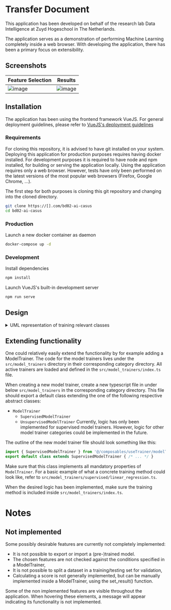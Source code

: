 # Transfer Document

This application has been developed on behalf of the research lab Data Intelligence at Zuyd Hogeschool in The Netherlands.

The application serves as a demonstration of performing Machine Learning completely inside a web browser.
With developing the application, there has been a primary focus on extensibility.

## Screenshots

|Feature Selection|Results
|--|--|
![image](https://user-images.githubusercontent.com/50321538/138300662-75bc148a-5da1-4e9a-8747-04216a1b008e.png)|![image](https://user-images.githubusercontent.com/50321538/138300566-45c06bfa-87c5-46ba-89fb-61c0f5fcef09.png)


## Installation

The application has been using the frontend framework VueJS. For general deployment guidelines, please refer to [VueJS's deployment guidelines](https://cli.vuejs.org/guide/deployment.html#general-guidelines)

### Requirements

For cloning this repository, it is advised to have git installed on your system. Deploying this application for production purposes requires having docker installed. For development purposes it is required to have node and npm installed, for building or serving the application locally.
Using the application requires only a web browser. However, tests have only been performed on the latest versions of the most popular web browsers (Firefox, Google Chrome, ...).


The first step for both purposes is cloning this git repository and changing into the cloned directory.
```bash
git clone https://[].com/bd02-ai-casus
cd bd02-ai-casus
```

### Production

Launch a new docker container as daemon
```bash
docker-compose up -d
```

### Development

Install dependencies
```bash
npm install
```

Launch VueJS's built-in development server
```bash
npm run serve
```

## Design


<details>
  <summary>UML representation of training relevant classes</summary>
  This UML diagram is bound closely to the original types and classes used in the implementation in TypeScript. Not all classes, interfaces and types have been included due to its large extent.
  It is important to note that a concrete ModelTrainer should at least include the properties and methods described in the ModelTrainer interface. 
  A ModelTrainer can communicate training results using its abstract set_results(...) function.

  ![image](https://user-images.githubusercontent.com/50321538/138298353-8a91cfab-805a-4e14-8437-54a37ea69ed7.png)
</details>

## Extending functionality

One could relatively easily extend the functionality by for example adding a ModelTrainer. 
The code for the model trainers lives under the `src/model_trainers` directory in their corresponding category directory. All active trainers are loaded and defined in the `src/model_trainers/index.ts` file. 

When creating a new model trainer, create a new typescript file in under below `src/model_trainers` in the corresponding category directory. This file should export a default class extending the one of the following respective abstract classes:
- `ModelTrainer`
  - `SupervisedModelTrainer`
  - `UnsupervisedModelTrainer`
Currently, logic has only been implemented for supervised model trainers. However, logic for other model trainer categories could be implemented in the future.

The outline of the new model trainer file should look something like this:

```ts
import { SupervisedModelTrainer } from '@/composables/useTrainer/modelTrainer.ts'
export default class extends SupervisedModelTrainer { /* ... */ }
```

Make sure that this class implements all mandatory properties of `ModelTrainer`.
For a basic example of what a concrete training method could look like, refer to `src/model_trainers/supervised/linear_regression.ts`.

When the desired logic has been implemented, make sure the training method is included inside `src/model_trainers/index.ts`.

# Notes

## Not implemented

Some possibly desirable features are currently not completely implemented:
 - It is not possible to export or import a (pre-)trained model.
 - The chosen features are not checked against the conditions specified in a ModelTrainer,
 - It is not possible to split a dataset in a training/testing set for validation,
 - Calculating a score is not generally implemented, but can be manually implemented inside a ModelTrainer, using the set_result() function.

Some of the non implemented features are visible throughout the application. When hovering these elements, a message will appear indicating its functionality is not implemented.